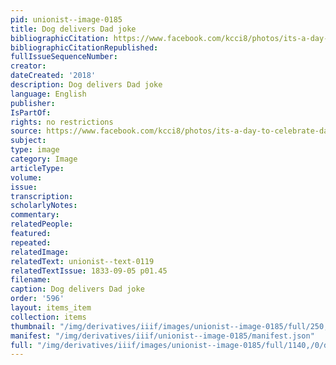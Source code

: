 ```yaml
---
pid: unionist--image-0185
title: Dog delivers Dad joke
bibliographicCitation: https://www.facebook.com/kcci8/photos/its-a-day-to-celebrate-dads-even-with-their-dad-jokeswhats-your-favorite-dad-jok/10155429109615079/?paipv=0&eav=AfZTAKqNFQa4nRLBaWG0hWJ5dnpq6S1bQqENxw95ZcT7UF9gE8D53Ldqsf-AvotRRvk&_rdr
bibliographicCitationRepublished: 
fullIssueSequenceNumber: 
creator: 
dateCreated: '2018'
description: Dog delivers Dad joke
language: English
publisher: 
IsPartOf: 
rights: no restrictions
source: https://www.facebook.com/kcci8/photos/its-a-day-to-celebrate-dads-even-with-their-dad-jokeswhats-your-favorite-dad-jok/10155429109615079/?paipv=0&eav=AfZTAKqNFQa4nRLBaWG0hWJ5dnpq6S1bQqENxw95ZcT7UF9gE8D53Ldqsf-AvotRRvk&_rdr
subject: 
type: image
category: Image
articleType: 
volume: 
issue: 
transcription: 
scholarlyNotes: 
commentary: 
relatedPeople: 
featured: 
repeated: 
relatedImage: 
relatedText: unionist--text-0119
relatedTextIssue: 1833-09-05 p01.45
filename: 
caption: Dog delivers Dad joke
order: '596'
layout: items_item
collection: items
thumbnail: "/img/derivatives/iiif/images/unionist--image-0185/full/250,/0/default.jpg"
manifest: "/img/derivatives/iiif/unionist--image-0185/manifest.json"
full: "/img/derivatives/iiif/images/unionist--image-0185/full/1140,/0/default.jpg"
---
```

